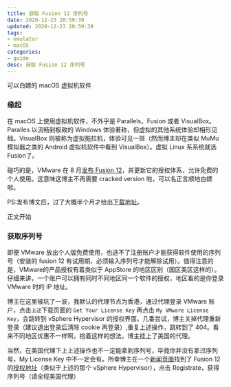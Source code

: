 ```yaml
---
title: 获取 Fusion 12 序列号
date: 2020-12-23 20:59:39
updated: 2020-12-23 20:59:39
tags: 
- emulator
- macOS
categories: 
- guide
desc: 获取 Fusion 12 序列号
---
```


可以白嫖的 macOS 虚拟机软件

<!--more-->

### 缘起

在 macOS 上使用虚拟机软件，不外乎是 Parallels，Fusion 或者 VisualBox。Paralles 以流畅到极致的 Windows 体验著称，但虚拟的其他系统体验却相形见绌。VisualBox 则被称为虚拟拖拉机，体验可见一斑（然而博主却在类似 MuMu 模拟器之类的 Android 虚拟机软件中看到 VisualBox）。虚拟 Linux 系系统就选 Fusion了。

碰巧的是，VMware 在 8 月[发布 Fusion 12](https://blogs.vmware.com/teamfusion/2020/08/announcing-fusion-12-and-workstation-16.html)，并更新它的授权体系，允许免费的个人使用。这意味这博主不再需要 cracked version 啦，可以名正言顺地白嫖啦。

PS:发布博文后，过了大概半个月才给出[下载地址](https://my.vmware.com/web/vmware/downloads/info/slug/desktop_end_user_computing/vmware_fusion/12_0)。

正文开始

### 获取序列号

即便 VMware 放出个人版免费使用，也逃不了注册账户才能获得软件使用的序列号（安装的 fusion 12 有试用期，必须输入序列号才能解除试用）。值得注意的是，VMware的产品授权有着类似于 AppStore 的地区区别（国区美区这样的）。仔细来讲，一个账户可以拥有同时不同地区同一个软件的授权，地区看的是你登录 VMware 时的 IP 地址。

博主在这里被坑了一波，我默认的代理节点为香港，通过代理登录 VMware 账户，点击`上述`下载页面的 `Get Your License Key` 再点击 `My VMware License Key`，会跳转到 vSphere Hypervisor 的授权界面。几番尝试，博主关掉代理重新登录（建议退出登录后清除 cookie 再登录）,重复上述操作，跳转到了 404。看来不同地区优惠不一样啊，抱着这样的想法，博主挂上了美国的代理。

当然，在美国代理下上上述操作也不一定能拿到序列号，毕竟你并没有拿过序列号，My License Key 中不一定会有。所幸博主在一个[新闻页面](https://www.macrumors.com/2020/09/15/vmware-fusion-12-available/)找到了 Fusion 12 的[授权地址](https://my.vmware.com/web/vmware/evalcenter?p=fusion-player-personal)（类似于上述的那个 vSphere Hypervisor），点击 Registrate，获得序列号（请全程美国代理）